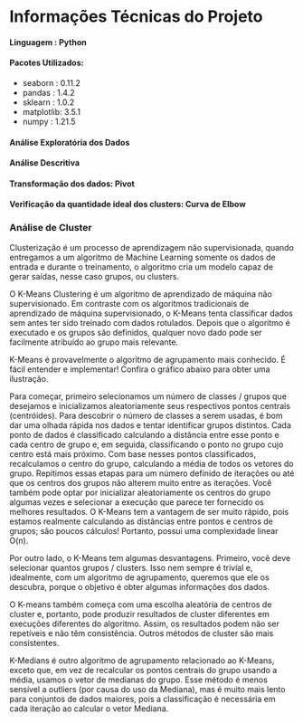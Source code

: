 # Informações Técnicas do Projeto

#### Linguagem : Python
#### Pacotes Utilizados: 
- seaborn   : 0.11.2
- pandas    : 1.4.2
- sklearn   : 1.0.2
- matplotlib: 3.5.1
- numpy     : 1.21.5

#### Análise Exploratória dos Dados
#### Análise Descritiva
#### Transformação dos dados: Pivot
#### Verificação da quantidade ideal dos clusters: Curva de Elbow 

### Análise de Cluster

Clusterização é um processo de aprendizagem não supervisionada, quando entregamos a um algoritmo de Machine Learning somente os dados de entrada e durante o treinamento, o algoritmo cria um modelo capaz de gerar saídas, nesse caso grupos, ou clusters.

O K-Means Clustering é um algoritmo de aprendizado de máquina não supervisionado. Em contraste com os algoritmos tradicionais de aprendizado de máquina supervisionado, o K-Means tenta classificar dados sem antes ter sido treinado com dados rotulados. Depois que o algoritmo é executado e os grupos são definidos, qualquer novo dado pode ser facilmente atribuído ao grupo mais relevante.

K-Means é provavelmente o algoritmo de agrupamento mais conhecido. É fácil entender e implementar! Confira o gráfico abaixo para obter uma ilustração.

Para começar, primeiro selecionamos um número de classes / grupos que desejamos e inicializamos aleatoriamente seus respectivos pontos centrais (centróides). Para descobrir o número de classes a serem usadas, é bom dar uma olhada rápida nos dados e tentar identificar grupos distintos.
Cada ponto de dados é classificado calculando a distância entre esse ponto e cada centro de grupo e, em seguida, classificando o ponto no grupo cujo centro está mais próximo.
Com base nesses pontos classificados, recalculamos o centro do grupo, calculando a média de todos os vetores do grupo.
Repitimos essas etapas para um número definido de iterações ou até que os centros dos grupos não alterem muito entre as iterações. Você também pode optar por inicializar aleatoriamente os centros do grupo algumas vezes e selecionar a execução que parece ter fornecido os melhores resultados.
O K-Means tem a vantagem de ser muito rápido, pois estamos realmente calculando as distâncias entre pontos e centros de grupos; são poucos cálculos! Portanto, possui uma complexidade linear O(n).

Por outro lado, o K-Means tem algumas desvantagens. Primeiro, você deve selecionar quantos grupos / clusters. Isso nem sempre é trivial e, idealmente, com um algoritmo de agrupamento, queremos que ele os descubra, porque o objetivo é obter algumas informações dos dados.

O K-means também começa com uma escolha aleatória de centros de cluster e, portanto, pode produzir resultados de cluster diferentes em execuções diferentes do algoritmo. Assim, os resultados podem não ser repetíveis e não têm consistência. Outros métodos de cluster são mais consistentes.

K-Medians é outro algoritmo de agrupamento relacionado ao K-Means, exceto que, em vez de recalcular os pontos centrais do grupo usando a média, usamos o vetor de medianas do grupo. Esse método é menos sensível a outliers (por causa do uso da Mediana), mas é muito mais lento para conjuntos de dados maiores, pois a classificação é necessária em cada iteração ao calcular o vetor Mediana.
